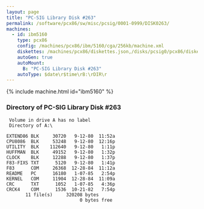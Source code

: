 ```yaml
---
layout: page
title: "PC-SIG Library Disk #263"
permalink: /software/pcx86/sw/misc/pcsig/0001-0999/DISK0263/
machines:
  - id: ibm5160
    type: pcx86
    config: /machines/pcx86/ibm/5160/cga/256kb/machine.xml
    diskettes: /machines/pcx86/diskettes.json,/disks/pcsig0/pcx86/diskettes.json
    autoGen: true
    autoMount:
      B: "PC-SIG Library Disk #263"
    autoType: $date\r$time\rB:\rDIR\r
---
```


{% include machine.html id="ibm5160" %}

### Directory of PC-SIG Library Disk #263

     Volume in drive A has no label
     Directory of A:\

    EXTEND86 BLK     30720   9-12-80  11:52a
    CPU8086  BLK     53248   9-12-80  12:16p
    UTILITY  BLK    112640   9-12-80   1:11p
    HUFFMAN  BLK     49152   9-12-80   1:32p
    CLOCK    BLK     12288   9-12-80   1:37p
    F83-FIXS TXT      5120   9-12-80   1:41p
    F83      COM     26368  12-28-84  11:12a
    README   PC      16180   1-07-85   2:54p
    KERNEL   COM     11904  12-28-84  11:09a
    CRC      TXT      1052   1-07-85   4:36p
    CRCK4    COM      1536  10-21-82   7:54p
           11 file(s)     320208 bytes
                               0 bytes free

